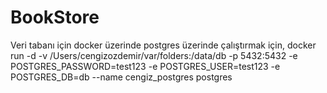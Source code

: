# BookStore
Veri tabanı için docker üzerinde postgres üzerinde çalıştırmak için,
docker run -d -v /Users/cengizozdemir/var/folders:/data/db -p 5432:5432 -e POSTGRES_PASSWORD=test123 -e POSTGRES_USER=test123 -e POSTGRES_DB=db --name cengiz_postgres postgres
